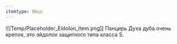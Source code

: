 ```yaml
---
itemtype: Яйцо
---
```

![[Temp/Placeholder_Eidolon_Item.png]]
Панцирь Духа дуба очень крепок, это эйдолон защитного типа класса S.
